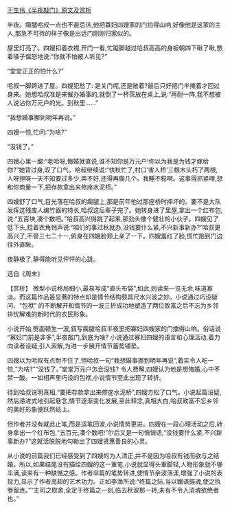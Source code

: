 [干生伟《半夜敲门》原文及赏析](https://www.vrrw.net/wx/15132.html)

半夜。瘸腿哈叔一点也不避忌讳,他把寡妇四嫂家的门拍得山响,好像他是这家的主人,那急不可待的样子像是出远门刚刚归家似的。

屋里灯亮了。四嫂扣着衣襟,开门一看,忙踮脚越过哈叔高高的身板朝四下瞅了瞅,憋着嗓子愠怒地说:“你就不怕被人听见?”

“堂堂正正的怕什么?”

哈叔一脚跨进了屋。四嫂犯愁了: 是关门呢,还是敞着?最后只好把门半掩着才回过身来。她想哈叔准是来催办婚事的,就倒了一杯茶放在桌上,说:“再耐一阵,我不想被人说沾你万元户的光。到秋里……”

“我想婚事挪到明年再说。”

四嫂一惊,忙问:“为啥?”

“没钱了。”

四嫂心里一酸:“老哈呀,悔婚就直说,谁不知你是万元户!你以为我是为钱才嫁给你?”她背过身,叹了口气。哈叔继续说:“快秋忙了,村口‘害人桥’三根木头朽了两根,人呀担呀一天不知要过多少,弄不好,还得再瘸几个。我睡不稳啊。这事得抓紧哩,想和你商量一下,把存款拿出来修座水泥桥。”

四嫂舒了口气,目光落在哈叔的瘸腿上,那是前年他过那座桥时摔坏的。要不是大队发挥这残废人编竹器的特长,哈叔这后辈子完了。她转身进了里屋,拿出一个红布包,说:“五百块,凑个数吧。”哈叔高兴得跳了起来,那劲头像个健壮的小伙子。四嫂见了低下头,捻着衣角悄声说:“咱们的事过秋就办,没钱要什么紧,不兴新事新办?”哈叔更高兴了,不管三七二十一,俯身在四嫂脸颊上亲了一下。四嫂羞红了脸,慌忙跑到门边往外直瞅。

夜静极了,静得能听见怦怦的心跳。

选自《周末》



【赏析】 微型小说格局细小,最易写成“直头布袋”,如此,则读来一览无余,味道寡淡。而这篇作品最显著的特点却是情节结构颇具尺水兴波之妙。小说通过巧设疑问、“包袱” 的不断解开和情节的一波三折成功地塑造了两位致富之后不忘为乡邻排忧解难的新时代的农民形象。

小说开始,劈面顿生一波,叙写瘸腿哈叔半夜里把寡妇四嫂家的门擂得山响。俗话说 “寡妇门前是非多”,半夜敲门,到底为啥? 小说通过寡妇四嫂的语言和心理活动,着力向读者设疑,引人索解,为进一步展开情节蓄势铺垫。

四嫂以为哈叔有点耐不住了,但哈叔一句“我想婚事挪到明年再说”,着实令人吃一惊,“为啥?”“没钱了。”堂堂万元户怎会没钱? 令人费解,四嫂认为他是想悔婚,心中不禁一酸。一如相声里巧设的包袱,小说情节至此出现了转折。

待到哈叔说明真相,“要把存款拿出来修座水泥桥”,四嫂方松了口气。小说起篇设疑,然后递进式地引起悬念,情节逐渐变化发展,至此释念,真相大白,哈叔致富不忘乡邻的美好形象便跃然纸上。

但作者并没有就此止笔,而是运笔回波,小说情势更进。四嫂在一段心理活动之后,转身拿出一个红布包,“五百元,凑个数吧!”尔后又是一句悄悄话,“没钱要什么紧,不兴新事新办?”这就活脱脱地勾勒出了四嫂贤惠善良的心灵。

从小说的前篇我们已经感受到了四嫂的为人清正,并不是因为哈叔有钱而欲与之结婚。所以,如果结尾没有描绘四嫂的这一重笔,小说就显得头重脚轻,人物形象就不够丰满,读来有一种缺憾之感。作者卒篇的笔势转进,使情节余波荡漾,增强了小说的表现力,显示了作者高超的艺术功力。正如李渔所说:“终篇之际,当以媚语摄魂,使之执卷留连。”“主司之取舍,全定于终篇之一刻,临去秋波那一转,未有不令人消魂欲绝者也。”

